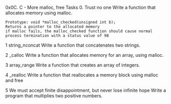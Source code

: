 0x0C. C - More malloc, free Tasks 0. Trust no one Write a function that allocates memory using malloc.

	Prototype: void *malloc_checked(unsigned int b);
	Returns a pointer to the allocated memory
	if malloc fails, the malloc_checked function should cause normal process termination with a status value of 98

1 string_nconcat Write a function that concatenates two strings.



2 _calloc Write a function that allocates memory for an array, using malloc.

3 array_range Write a function that creates an array of integers.

4 _realloc Write a function that reallocates a memory block using malloc and free

5 We must accept finite disappointment, but never lose infinite hope Write a program that multiplies two positive numbers.


